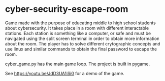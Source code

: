 # cyber-security-escape-room
Game made with the purpose of educating middle to high school students about cybersecurity. It takes place in a room with different interactable stations. Each station is something like a computer, or safe and must be navigated using the split screen terminal in order to obtain more information about the room. The player has to solve different crytographic concepts and use linux and similar commands to obtain the final password to escape the room. 

cyber_game.py has the main game loop. The project is built in pygame.

See https://youtu.be/JdD3UA1iSi0 for a demo of the game.
